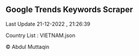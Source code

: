 

## Google Trends Keywords Scraper 
 
Last Update 21-12-2022 , 21:26:39

Country List :
VIETNAM.json



© Abdul Muttaqin 
